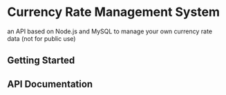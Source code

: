 # Currency Rate Management System
an API based on Node.js and MySQL to manage your own currency rate data (not for public use)

## Getting Started


## API Documentation
